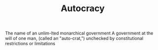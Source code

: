 ---
title: Autocracy
letter: A
permalink: "/definitions/bld-autocracy.html"
body: The name of an unlim-lted monarchical government A government at the will of
  one man, (called an "auto-crat,”) unchecked by constitutional restrictions or limitations
published_at: '2018-07-07'
source: Black's Law Dictionary 2nd Ed (1910)
layout: post
---